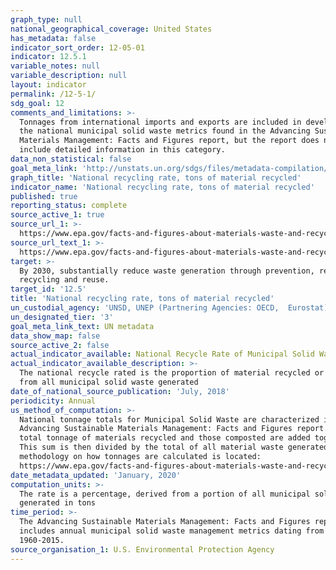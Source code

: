 ```yaml
---
graph_type: null
national_geographical_coverage: United States
has_metadata: false
indicator_sort_order: 12-05-01
indicator: 12.5.1
variable_notes: null
variable_description: null
layout: indicator
permalink: /12-5-1/
sdg_goal: 12
comments_and_limitations: >-
  Tonnages from international imports and exports are included in development of
  the national municipal solid waste metrics found in the Advancing Sustainable
  Materials Management: Facts and Figures report, but the report does not
  include detailed information in this category.
data_non_statistical: false
goal_meta_link: 'http://unstats.un.org/sdgs/files/metadata-compilation/Metadata-Goal-12.pdf'
graph_title: 'National recycling rate, tons of material recycled'
indicator_name: 'National recycling rate, tons of material recycled'
published: true
reporting_status: complete
source_active_1: true
source_url_1: >-
  https://www.epa.gov/facts-and-figures-about-materials-waste-and-recycling/advancing-sustainable-materials-management
source_url_text_1: >-
  https://www.epa.gov/facts-and-figures-about-materials-waste-and-recycling/advancing-sustainable-materials-management
target: >-
  By 2030, substantially reduce waste generation through prevention, reduction,
  recycling and reuse.
target_id: '12.5'
title: 'National recycling rate, tons of material recycled'
un_custodial_agency: 'UNSD, UNEP (Partnering Agencies: OECD,  Eurostat)'
un_designated_tier: '3'
goal_meta_link_text: UN metadata
data_show_map: false
source_active_2: false
actual_indicator_available: National Recycle Rate of Municipal Solid Waste
actual_indicator_available_description: >-
  The national recycle rated is the proportion of material recycled or composted
  from all municipal solid waste generated
date_of_national_source_publication: 'July, 2018'
periodicity: Annual
us_method_of_computation: >-
  National tonnage totals for Municipal Solid Waste are characterized in the
  Advancing Sustainable Materials Management: Facts and Figures report.  The
  total tonnage of materials recycled and those composted are added together. 
  This sum is then divided by the total of all material waste generated.  Full
  methodology on how tonnages are calculated is located:
  https://www.epa.gov/facts-and-figures-about-materials-waste-and-recycling/methodology-epas-facts-and-figures-materials
date_metadata_updated: 'January, 2020'
computation_units: >-
  The rate is a percentage, derived from a portion of all municipal solid waste
  generated in tons
time_period: >-
  The Advancing Sustainable Materials Management: Facts and Figures report
  includes annual municipal solid waste management metrics dating from
  1960-2015.
source_organisation_1: U.S. Environmental Protection Agency
---
```

